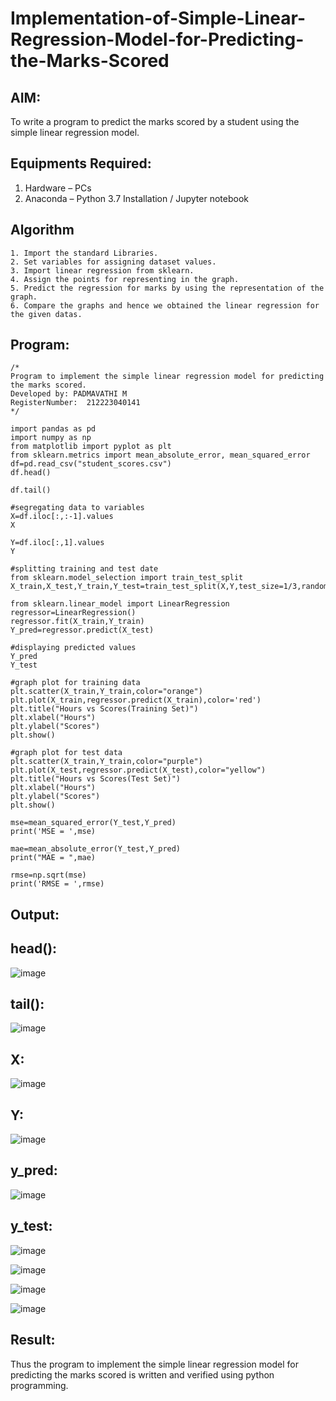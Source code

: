 # Implementation-of-Simple-Linear-Regression-Model-for-Predicting-the-Marks-Scored

## AIM:
To write a program to predict the marks scored by a student using the simple linear regression model.

## Equipments Required:
1. Hardware – PCs
2. Anaconda – Python 3.7 Installation / Jupyter notebook

## Algorithm
```
1. Import the standard Libraries.
2. Set variables for assigning dataset values.
3. Import linear regression from sklearn.
4. Assign the points for representing in the graph.
5. Predict the regression for marks by using the representation of the graph.
6. Compare the graphs and hence we obtained the linear regression for the given datas.
```

## Program:
```
/*
Program to implement the simple linear regression model for predicting the marks scored.
Developed by: PADMAVATHI M
RegisterNumber:  212223040141
*/
```
```
import pandas as pd
import numpy as np
from matplotlib import pyplot as plt
from sklearn.metrics import mean_absolute_error, mean_squared_error
df=pd.read_csv("student_scores.csv")
df.head()

df.tail()

#segregating data to variables
X=df.iloc[:,:-1].values
X

Y=df.iloc[:,1].values
Y

#splitting training and test date
from sklearn.model_selection import train_test_split
X_train,X_test,Y_train,Y_test=train_test_split(X,Y,test_size=1/3,random_state=0)

from sklearn.linear_model import LinearRegression
regressor=LinearRegression()
regressor.fit(X_train,Y_train)
Y_pred=regressor.predict(X_test)

#displaying predicted values
Y_pred
Y_test

#graph plot for training data
plt.scatter(X_train,Y_train,color="orange")
plt.plot(X_train,regressor.predict(X_train),color='red')
plt.title("Hours vs Scores(Training Set)")
plt.xlabel("Hours")
plt.ylabel("Scores")
plt.show()

#graph plot for test data
plt.scatter(X_train,Y_train,color="purple")
plt.plot(X_test,regressor.predict(X_test),color="yellow")
plt.title("Hours vs Scores(Test Set)")
plt.xlabel("Hours")
plt.ylabel("Scores")
plt.show()

mse=mean_squared_error(Y_test,Y_pred)
print('MSE = ',mse)

mae=mean_absolute_error(Y_test,Y_pred)
print("MAE = ",mae)

rmse=np.sqrt(mse)
print('RMSE = ',rmse)
```

## Output:
## head():
![image](https://github.com/user-attachments/assets/4068f698-dfe6-40d2-90b3-c8b65512e799)

## tail():
![image](https://github.com/user-attachments/assets/e9a4032d-3e4e-46f2-a2df-52237168c219)

## X:
![image](https://github.com/user-attachments/assets/450ac0c5-c572-45ea-8c5e-272457a07ee1)

## Y:
![image](https://github.com/user-attachments/assets/7c8fd443-238a-4872-a82e-ddf76f4a0ad4)

## y_pred:
![image](https://github.com/user-attachments/assets/72049407-78ea-4e73-b797-7df60b05d983)

## y_test:
![image](https://github.com/user-attachments/assets/ea745e63-f93e-4dcf-9c91-18e89b1bc168)

![image](https://github.com/user-attachments/assets/a8025374-acef-4fdb-87dc-23c34f60b690)

![image](https://github.com/user-attachments/assets/bc328e94-46a8-45b2-9b11-42d2745d2ae6)

![image](https://github.com/user-attachments/assets/42256551-f43f-4905-b8fb-4e09c217d295)

## Result:
Thus the program to implement the simple linear regression model for predicting the marks scored is written and verified using python programming.
